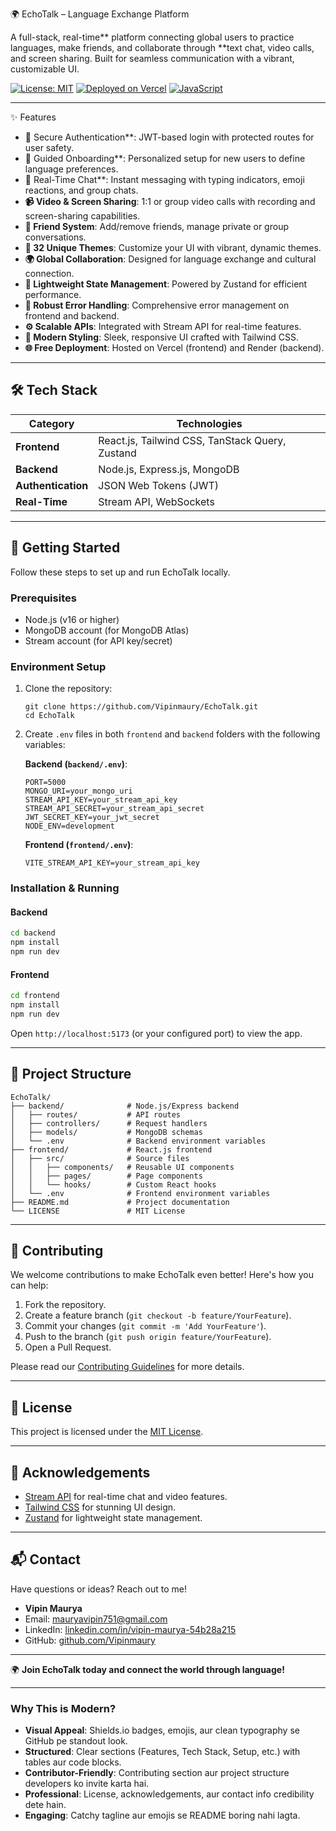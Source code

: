 🌍 EchoTalk – Language Exchange Platform

A full-stack, real-time** platform connecting global users to practice languages, make friends, and collaborate through **text chat, video calls, and screen sharing. Built for seamless communication with a vibrant, customizable UI.

[![License: MIT](https://img.shields.io/badge/License-MIT-blue.svg)](https://opensource.org/licenses/MIT)
[![Deployed on Vercel](https://img.shields.io/badge/Deployed%20on-Vercel-black.svg)](https://vercel.com)
[![JavaScript](https://img.shields.io/badge/JavaScript-ES6+-yellow.svg)](https://www.javascript.com)

---

 ✨ Features
 
- 🔐 Secure Authentication**: JWT-based login with protected routes for user safety.
- 🧭 Guided Onboarding**: Personalized setup for new users to define language preferences.
- 💬 Real-Time Chat**: Instant messaging with typing indicators, emoji reactions, and group chats.
- **📹 Video & Screen Sharing**: 1:1 or group video calls with recording and screen-sharing capabilities.
- **👥 Friend System**: Add/remove friends, manage private or group conversations.
- **🎨 32 Unique Themes**: Customize your UI with vibrant, dynamic themes.
- **🌍 Global Collaboration**: Designed for language exchange and cultural connection.
- **🧠 Lightweight State Management**: Powered by Zustand for efficient performance.
- **🚨 Robust Error Handling**: Comprehensive error management on frontend and backend.
- **⚙️ Scalable APIs**: Integrated with Stream API for real-time features.
- **🌈 Modern Styling**: Sleek, responsive UI crafted with Tailwind CSS.
- **🌐 Free Deployment**: Hosted on Vercel (frontend) and Render (backend).

---

## 🛠 Tech Stack

| **Category**       | **Technologies**                          |
|--------------------|-------------------------------------------|
| **Frontend**       | React.js, Tailwind CSS, TanStack Query, Zustand |
| **Backend**        | Node.js, Express.js, MongoDB              |
| **Authentication** | JSON Web Tokens (JWT)                     |
| **Real-Time**      | Stream API, WebSockets                    |

---

## 🚀 Getting Started

Follow these steps to set up and run EchoTalk locally.

### Prerequisites
- Node.js (v16 or higher)
- MongoDB account (for MongoDB Atlas)
- Stream account (for API key/secret)

### Environment Setup
1. Clone the repository:
   ```
   git clone https://github.com/Vipinmaury/EchoTalk.git
   cd EchoTalk
   ```

2. Create `.env` files in both `frontend` and `backend` folders with the following variables:

   **Backend (`backend/.env`)**:
   ```
   PORT=5000
   MONGO_URI=your_mongo_uri
   STREAM_API_KEY=your_stream_api_key
   STREAM_API_SECRET=your_stream_api_secret
   JWT_SECRET_KEY=your_jwt_secret
   NODE_ENV=development
   ```

   **Frontend (`frontend/.env`)**:
   ```
   VITE_STREAM_API_KEY=your_stream_api_key
   ```

### Installation & Running

#### Backend
```bash
cd backend
npm install
npm run dev
```

#### Frontend
```bash
cd frontend
npm install
npm run dev
```

Open `http://localhost:5173` (or your configured port) to view the app.

---

## 📂 Project Structure

```
EchoTalk/
├── backend/              # Node.js/Express backend
│   ├── routes/           # API routes
│   ├── controllers/      # Request handlers
│   ├── models/           # MongoDB schemas
│   └── .env              # Backend environment variables
├── frontend/             # React.js frontend
│   ├── src/              # Source files
│   │   ├── components/   # Reusable UI components
│   │   ├── pages/        # Page components
│   │   └── hooks/        # Custom React hooks
│   └── .env              # Frontend environment variables
├── README.md             # Project documentation
└── LICENSE               # MIT License
```

---

## 🌟 Contributing

We welcome contributions to make EchoTalk even better! Here's how you can help:

1. Fork the repository.
2. Create a feature branch (`git checkout -b feature/YourFeature`).
3. Commit your changes (`git commit -m 'Add YourFeature'`).
4. Push to the branch (`git push origin feature/YourFeature`).
5. Open a Pull Request.

Please read our [Contributing Guidelines](CONTRIBUTING.md) for more details.

---

## 📜 License

This project is licensed under the [MIT License](LICENSE).

---

## 🙌 Acknowledgements

- [Stream API](https://getstream.io/) for real-time chat and video features.
- [Tailwind CSS](https://tailwindcss.com/) for stunning UI design.
- [Zustand](https://zustand-demo.pmnd.rs/) for lightweight state management.

---

## 📬 Contact

Have questions or ideas? Reach out to me!

- **Vipin Maurya**
- Email: [mauryavipin751@gmail.com](mailto:mauryavipin751@gmail.com)
- LinkedIn: [linkedin.com/in/vipin-maurya-54b28a215](https://www.linkedin.com/in/vipin-maurya-54b28a215)
- GitHub: [github.com/Vipinmaury](https://github.com/Vipinmaury)

---

🌍 **Join EchoTalk today and connect the world through language!**

--- 

### Why This is Modern?
- **Visual Appeal**: Shields.io badges, emojis, aur clean typography se GitHub pe standout look.
- **Structured**: Clear sections (Features, Tech Stack, Setup, etc.) with tables aur code blocks.
- **Contributor-Friendly**: Contributing section aur project structure developers ko invite karta hai.
- **Professional**: License, acknowledgements, aur contact info credibility dete hain.
- **Engaging**: Catchy tagline aur emojis se README boring nahi lagta.


